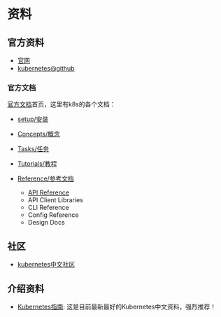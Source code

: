 # 资料

## 官方资料

- [官网](https://kubernetes.io/)
- [kubernetes@github](https://github.com/kubernetes/kubernetes)

### 官方文档

[官方文档](https://kubernetes.io/docs/home/)首页，这里有k8s的各个文档：

- [setup/安装](https://kubernetes.io/docs/setup/)
- [Concepts/概念](https://kubernetes.io/docs/concepts/)
- [Tasks/任务](https://kubernetes.io/docs/tasks/)
- [Tutorials/教程](https://kubernetes.io/docs/tutorials/index/)
- [Reference/参考文档](https://kubernetes.io/docs/reference/index/)

    - [API Reference](https://kubernetes.io/docs/reference/generated/kubernetes-api/v1.9/)
    - API Client Libraries
    - CLI Reference
    - Config Reference
    - Design Docs

## 社区

- [kubernetes中文社区](https://www.kubernetes.org.cn/)

## 介绍资料

- [Kubernetes指南](https://feisky.gitbooks.io/kubernetes/): 这是目前最新最好的Kubernetes中文资料，强烈推荐！
